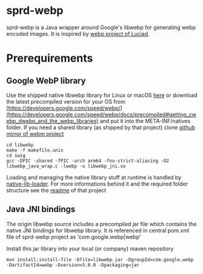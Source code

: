 # sprd-webp
sprd-webp is a Java wrapper around Google's libwebp for generating webp encoded images. It is inspired by [webp project of Luciad](https://bitbucket.org/luciad/webp-imageio).

# Prerequirements
## Google WebP library
Use the shipped native libwebp library for Linux or macOS [here](src/main/resources/natives) or download the latest precompiled version for your OS from [https://developers.google.com/speed/webp/](https://developers.google.com/speed/webp/docs/precompiled#getting_cwebp_dwebp_and_the_webp_libraries) and put it into the META-INF/natives folder.
If you need a shared library (as shipped by that project) clone [github mirror of webm project](https://github.com/webmproject/libwebp)
```
cd libwebp
make -f makefile.unix
cd swig
gcc -DPIC -shared -fPIC -arch arm64 -fno-strict-aliasing -O2 libwebp_java_wrap.c -lwebp -o libwebp_jni.so    
```
Loading and managing the native library stuff at runtime is handled by [native-lib-loader](https://github.com/scijava/native-lib-loader).
For more informations behind it and the required folder structure see the [readme](https://github.com/scijava/native-lib-loader/blob/master/README.md) of that project

## Java JNI bindings
The origin libwebp source includes a precompiled jar file which contains the native JNI bindings for libwebp library.
It is referenced in central pom.xml file of sprd-webp project as 'com.google.webp|webp'

Install this jar library into your local (or company) maven repository
```
mvn install:install-file -Dfile=libwebp.jar -DgroupId=com.google.webp -DartifactId=webp -Dversion=5.0.0 -Dpackaging=jar
```
